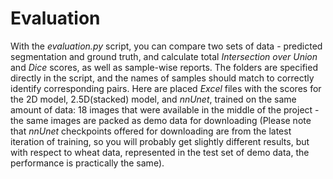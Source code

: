 # Evaluation

With the *evaluation.py* script, you can compare two sets of data - predicted segmentation and ground truth, and calculate total *Intersection over Union* and *Dice* scores, as well as sample-wise reports. The folders are specified directly in the script, and the names of samples should match to correctly identify corresponding pairs. 
Here are placed *Excel* files with the scores for the 2D model, 2.5D(stacked) model, and *nnUnet*, trained on the same amount of data: 18 images that were available in the middle of the project - the same images are packed as demo data for downloading (Please note that *nnUnet* checkpoints offered for downloading are from the latest iteration of training, so you will probably get slightly different results, but with respect to wheat data,  represented in the test set of demo data, the performance is practically the same).


